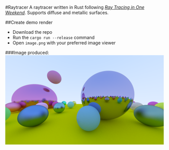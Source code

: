 #Raytracer
A raytracer written in Rust following [_Ray Tracing in One Weekend_](https://raytracing.github.io/books/RayTracingInOneWeekend.html).
Supports diffuse and metallic surfaces.

##Create demo render
- Download the repo
- Run the `cargo run --release` command
- Open `image.png` with your preferred image viewer

###Image produced:
![demo render](renders/final%20render.png)